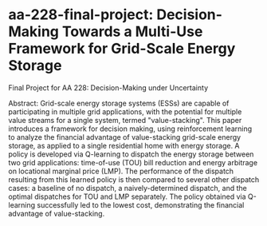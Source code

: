 # aa-228-final-project: Decision-Making Towards a Multi-Use Framework for Grid-Scale Energy Storage
Final Project for AA 228: Decision-Making under Uncertainty

Abstract: Grid-scale energy storage systems (ESSs) are capable of participating in multiple grid applications, with the potential for multiple value streams for a single system, termed "value-stacking". This paper introduces a framework for decision making, using reinforcement learning to analyze the financial advantage of value-stacking grid-scale energy storage, as applied to a single residential home with energy storage. A policy is developed via Q-learning to dispatch the energy storage between two grid applications: time-of-use (TOU) bill reduction and energy arbitrage on locational marginal price (LMP). The performance of the dispatch resulting from this learned policy is then compared to several other dispatch cases: a baseline of no dispatch, a naively-determined dispatch, and the optimal dispatches for TOU and LMP separately. The policy obtained via Q-learning successfully led to the lowest cost, demonstrating the financial advantage of value-stacking.

